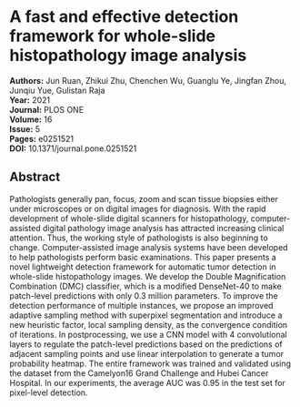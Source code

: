 # A fast and effective detection framework for whole-slide histopathology image analysis

**Authors:** Jun Ruan, Zhikui Zhu, Chenchen Wu, Guanglu Ye, Jingfan Zhou, Junqiu Yue, Gulistan Raja  
**Year:** 2021  
**Journal:** PLOS ONE  
**Volume:** 16  
**Issue:** 5  
**Pages:** e0251521  
**DOI:** 10.1371/journal.pone.0251521  

## Abstract
Pathologists generally pan, focus, zoom and scan tissue biopsies either under microscopes or on digital images for diagnosis. With the rapid development of whole-slide digital scanners for histopathology, computer-assisted digital pathology image analysis has attracted increasing clinical attention. Thus, the working style of pathologists is also beginning to change. Computer-assisted image analysis systems have been developed to help pathologists perform basic examinations. This paper presents a novel lightweight detection framework for automatic tumor detection in whole-slide histopathology images. We develop the Double Magnification Combination (DMC) classifier, which is a modified DenseNet-40 to make patch-level predictions with only 0.3 million parameters. To improve the detection performance of multiple instances, we propose an improved adaptive sampling method with superpixel segmentation and introduce a new heuristic factor, local sampling density, as the convergence condition of iterations. In postprocessing, we use a CNN model with 4 convolutional layers to regulate the patch-level predictions based on the predictions of adjacent sampling points and use linear interpolation to generate a tumor probability heatmap. The entire framework was trained and validated using the dataset from the Camelyon16 Grand Challenge and Hubei Cancer Hospital. In our experiments, the average AUC was 0.95 in the test set for pixel-level detection.

